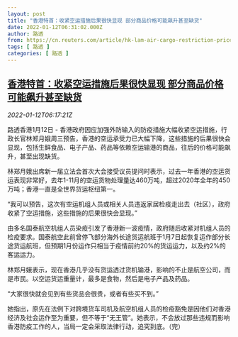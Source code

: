 ```yaml
---
layout: post
title: "香港特首：收紧空运措施后果很快显现 部分商品价格可能飙升甚至缺货"
date: 2022-01-12T06:31:02.000Z
author: 路透
from: https://cn.reuters.com/article/hk-lam-air-cargo-restriction-price-0112-idCNKBS2JM0CS
tags: [ 路透 ]
categories: [ 路透 ]
---
```

<!--1641969062000-->
[香港特首：收紧空运措施后果很快显现 部分商品价格可能飙升甚至缺货](https://cn.reuters.com/article/hk-lam-air-cargo-restriction-price-0112-idCNKBS2JM0CS)
------

<div>
<div><i>2022-01-12T06:17:21Z</i></div><p>路透香港1月12日 - 香港政府因应加强外防输入的防疫措施大幅收紧空运措施，行政长官林郑月娥周三预告，香港的空运承受力已大幅下降，这些措施的后果很快会显现，包括生鲜食品、电子产品、药品等依赖空运输港的商品，往后的价格可能飙升，甚至出现缺货。</p><p>林郑月娥出席新一届立法会首次大会接受议员提问时表示，过去一年香港的空运货运表现非常好，去年1-11月的空运货物处理量达460万吨，超过2020年全年的450万吨；香港一直是全世界货运枢纽第一。</p><p>“我可以预告，这次有空运机组人员或相关人员违返家居检疫走出去（社区），政府收紧了空运措施，这些措施的后果很快会显现。”</p><p>由多名国泰航空机组人员染疫引发了香港新一波疫情，政府随后收紧对机组人员的检疫要求。国泰航空此前曾停飞部分海外长途货运航班于1月7日起恢复运作部分长途货运航班，但预期1月份运作只相当于疫情前约20%的货运运力，以及约2%的客运运力。</p><p>林郑月娥表示，现在香港几乎没有货运透过货机输港，影响的不止是航空公司，而是市民。以空运货运重量计，最多是食物，然后是电子产品及药品。</p><p>“大家很快就会见到有些货品会很贵，或者有些买不到。”</p><p>她指出，原先在法例下对跨境货车司机及航空机组人员的检疫豁免是因他们对香港经济及社会运作至为重要，但不等于“无王管”。她表示，不会放过那些违规而影响香港防疫工作的人，当局一定会采取法律行动，追究到底。（完）</p>
</div>
